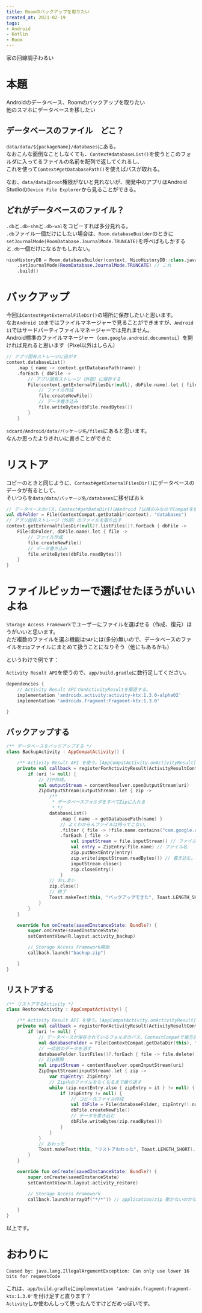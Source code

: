 ```yaml
---
title: Roomのバックアップを取りたい
created_at: 2021-02-19
tags:
- Android
- Kotlin
- Room
---
```

家の回線調子わるい

# 本題
Androidのデータベース、Roomのバックアップを取りたい  
他のスマホにデータベースを移したい

## データベースのファイル　どこ？
`data/data/${packageName}/databases`にある。  
なおこんな面倒なことしなくても、`Context#databaseList()`を使うとこのフォルダに入ってるファイルの名前を配列で返してくれるし、  
これを使って`Context#getDatabasePath()`を使えばパスが取れる。

なお、`data/data`は`root`権限がないと見れないが、開発中のアプリはAndroid Studioの`Device File Explorer`から見ることができる。

## どれがデータベースのファイル？
`.db`と`.db-shm`と`.db-wal`をコピーすれば多分見れる。  
`.db`ファイル一個だけにしたい場合は、`Room.databaseBuilder`のときに`setJournalMode(RoomDatabase.JournalMode.TRUNCATE)`を呼べばもしかすると`.db`一個だけになるかもしれない。

```kotlin
nicoHistoryDB = Room.databaseBuilder(context, NicoHistoryDB::class.java, "NicoHistory.db")
    .setJournalMode(RoomDatabase.JournalMode.TRUNCATE) // これ
    .build()
```

# バックアップ
今回は`Context#getExternalFileDir()`の場所に保存したいと思います。  
なお`Android 10`まではファイルマネージャーで見ることができますが、`Android 11`ではサードパーティファイルマネージャーでは見れません。  
Android標準のファイルマネージャー（`com.google.android.documentui`）を開ければ見れると思います（Pixel以外はしらん）

```kotlin
// アプリ固有ストレージに逃がす
context.databaseList()
    .map { name -> context.getDatabasePath(name) }
    .forEach { dbFile ->
        // アプリ固有ストレージ（外部）に保存する
        File(context.getExternalFilesDir(null), dbFile.name).let { file ->
            // ファイル作成
            file.createNewFile()
            // データ書き込み
            file.writeBytes(dbFile.readBytes())
        }
    }
```

`sdcard/Android/data/パッケージ名/files`にあると思います。  
なんか思ったよりきれいに書きことができた

# リストア
コピーのときと同じように、`Context#getExternalFilesDir()`にデータベースのデータが有るとして、  
そいつらを`data/data/パッケージ名/databases`に移せばおｋ

```kotlin
// データベースのパス。Context#getDataDir()はAndroid 7以降のみなのでCompatを使う
val dbFolder = File(ContextCompat.getDataDir(context), "databases")
// アプリ固有ストレージ（外部）のファイルを取り出す
context.getExternalFilesDir(null)?.listFiles()?.forEach { dbFile ->
    File(dbFolder, dbFile.name).let { file ->
        // ファイル作成
        file.createNewFile()
        // データ書き込み
        file.writeBytes(dbFile.readBytes())
    }
}
```

# ファイルピッカーで選ばせたほうがいいよね
`Storage Access Framework`でユーザーにファイルを選ばせる（作成、復元）ほうがいいと思います。    
ただ複数のファイルを選ぶ機能は`SAF`には(多分)無いので、データベースのファイルを`zip`ファイルにまとめて扱うことになりそう（他にもあるかも）  

というわけで例です：

`Activity Result API`を使うので、`app/build.gradle`に数行足してください。

```gradle
dependencies {
    // Activity Result APIでonActivityResultを駆逐する。
    implementation 'androidx.activity:activity-ktx:1.3.0-alpha02'
    implementation 'androidx.fragment:fragment-ktx:1.3.0'

}
```

## バックアップする

```kotlin
/** データベースをバックアップする */
class BackupActivity : AppCompatActivity() {

    /** Activity Result API を使う。[AppCompatActivity.onActivityResult]の後継 */
    private val callback = registerForActivityResult(ActivityResultContracts.CreateDocument()) { uri ->
        if (uri != null) {
            // ZIP作成。
            val outputStream = contentResolver.openOutputStream(uri)
            ZipOutputStream(outputStream).let { zip ->
                /**
                 * データベースフォルダをすべてZipに入れる
                 * */
                databaseList()
                    .map { name -> getDatabasePath(name) }
                    // よくわからんファイルは持ってこない。
                    .filter { file -> !file.name.contains("com.google.android.datatransport") }
                    .forEach { file ->
                        val inputStream = file.inputStream() // ファイル読み出し
                        val entry = ZipEntry(file.name) // ファイル名
                        zip.putNextEntry(entry)
                        zip.write(inputStream.readBytes()) // 書き込む。Kotlinかんたんすぎい
                        inputStream.close()
                        zip.closeEntry()
                    }
                // おしまい
                zip.close()
                // 終了
                Toast.makeText(this, "バックアップできた", Toast.LENGTH_SHORT).show()
            }
        }
    }

    override fun onCreate(savedInstanceState: Bundle?) {
        super.onCreate(savedInstanceState)
        setContentView(R.layout.activity_backup)

        // Storage Access Framework開始
        callback.launch("backup.zip")

    }
}
```

## リストアする

```kotlin
/** リストアするActivity */
class RestoreActivity : AppCompatActivity() {

    /** Activity Result API を使う。[AppCompatActivity.onActivityResult]の後継 */
    private val callback = registerForActivityResult(ActivityResultContracts.OpenDocument()) { uri ->
        if (uri != null) {
            // データベースが保存されているフォルダのパス。ContextCompatで後方互換性もはいばっちり！
            val databaseFolder = File(ContextCompat.getDataDir(this), "databases")
            // 一応前のデータを消す
            databaseFolder.listFiles()?.forEach { file -> file.delete() }
            // Zip展開
            val inputStream = contentResolver.openInputStream(uri)
            ZipInputStream(inputStream).let { zip ->
                var zipEntry: ZipEntry?
                // Zip内のファイルをなくなるまで繰り返す
                while (zip.nextEntry.also { zipEntry = it } != null) {
                    if (zipEntry != null) {
                        // コピー先ファイル作成
                        val dbFile = File(databaseFolder, zipEntry!!.name)
                        dbFile.createNewFile()
                        // データを書き込む
                        dbFile.writeBytes(zip.readBytes())
                    }
                }
            }
            // おわった
            Toast.makeText(this, "リストアおわった", Toast.LENGTH_SHORT).show()
        }
    }

    override fun onCreate(savedInstanceState: Bundle?) {
        super.onCreate(savedInstanceState)
        setContentView(R.layout.activity_restore)

        // Storage Access Framework
        callback.launch(arrayOf("*/*")) // application/zip 動かないのかな

    }
}
```

以上です。

# おわりに
```
Caused by: java.lang.IllegalArgumentException: Can only use lower 16 bits for requestCode
```

これは、`app/build.gradle`に`implementation 'androidx.fragment:fragment-ktx:1.3.0'`を付け足すと直ります？  
`Activity`しか使わんしって思ったんですけどだめっぽいです。